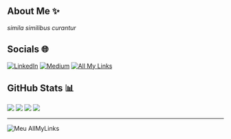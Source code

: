 ## About Me :sparkles:

*simila similibus curantur*

## Socials :globe_with_meridians:

[![LinkedIn](https://img.shields.io/badge/LinkedIn-%230077B5.svg?logo=linkedin&logoColor=white)](https://www.linkedin.com/in/hadnu/) 
[![Medium](https://img.shields.io/badge/Medium-12100E?logo=medium&logoColor=white)](https://medium.com/@hadnu) 
[![All My Links](https://img.shields.io/badge/AllMyLinks-Follow%20Me-blue)](https://allmylinks.com/hadnu)

## GitHub Stats :bar_chart:

![](https://github-readme-stats.vercel.app/api?username=had-nu&theme=radical&hide_border=false&include_all_commits=true&count_private=true)
![](https://github-readme-streak-stats.herokuapp.com/?user=had-nu&theme=radical&hide_border=false)
![](https://github-readme-stats.vercel.app/api/top-langs/?username=had-nu&theme=radical&hide_border=false&include_all_commits=true&count_private=true&layout=compact)
[![](https://visitcount.itsvg.in/api?id=had-nu&icon=0&color=0)](https://visitcount.itsvg.in)

---
![Meu AllMyLinks](https://api.qrserver.com/v1/create-qr-code/?size=150x150&data=https://allmylinks.com/hadnu)
